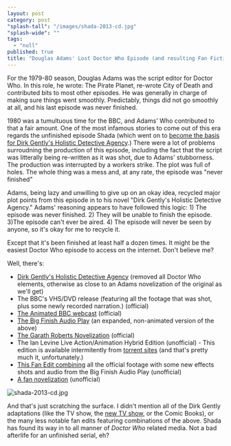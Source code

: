 ```yaml
---
layout: post
category: post
"splash-tall": "/images/shada-2013-cd.jpg"
"splash-wide": ""
tags: 
  - "null"
published: true
title: "Douglas Adams' Lost Doctor Who Episode (and resulting Fan Fiction) "
---
```


For the 1979-80 season, Douglas Adams was the script editor for Doctor Who. In this role, he wrote: The Pirate Planet, re-wrote City of Death and contributed bits to most other episodes. He was generally in charge of making sure things went smoothly. Predictably, things did not go smoothly at all, and his last episode was never finished.

1980 was a tumultuous time for the BBC, and Adams' Who contributed to that a fair amount. One of the most infamous stories to come out of this era regards the unfinished episode Shada (which went on to [become the basis for Dirk Gently's Holistic Detective Agency](http://ajroach42.github.io/the-outer-edge-of-fanfic/).) There were a lot of problems surroudning the production of this episode, including the fact that the script was litterally being re-written as it was shot, due to Adams' stubborness. The production was interrupted by a workers strike. The plot was full of holes. The whole thing was a mess and, at any rate, the episode was "never finished" 

Adams, being lazy and unwilling to give up on an okay idea, recycled major plot points from this episode in to his novel "Dirk Gently's Holistic Detective Agency." Adams' reasoning appears to have followed this logic: 1) The episode was never finished. 2) They will be unable to finish the episode. 3)The episode can't ever be aired. 4) The episode will never be seen by anyone, so it's okay for me to recycle it.

Except that it's been finished at least half a dozen times. It might be the easiest Doctor Who episode to access on the internet. Don't believe me? 

Well, there's: 

- [Dirk Gently's Holistic Detective Agency](http://users.telenet.be/sterf/texts/fiction/adams/DirkGentlysHolisticDetectiveAgency.pdf) (removed all Doctor Who elements, otherwise as close to an Adams novelization of the original as we'll get) 
- The BBC's VHS/DVD release (featuring all the footage that was shot, plus some newly recorded narration.) (official)
- [The Animated BBC webcast](http://www.bbc.co.uk/doctorwho/classic/webcasts/shada/) (official)  
- [The Big Finish Audio Play](https://www.bigfinish.com/releases/v/shada-451) (an expanded, non-animated version of the above) 
- [The Garath Roberts Novelization](http://www.amazon.com/Shada-Doctor-Who-Adventures-Douglas/dp/0425261166) (official) 
- The Ian Levine Live Action/Animation Hybrid Edition (unofficial) - This edition is available intermitently from [torrent sites](https://thepiratebay.se/torrent/9037596/Doctor_Who_-_Shada_Ian_Levine_Special_Edition_DVD9) (and that's pretty much it, unfortunately.) 
- [This Fan Edit combining](https://whoflix.wordpress.com/2013/12/06/shada-tom-baker/) all the official footage with some new effects shots and audio from the Big Finish Audio Play (unofficial) 
- [A fan novelization](http://doctorwho.org.nz/archive/shada/prologue.html) (unofficial) 

![shada-2013-cd.jpg]({{site.baseurl}}/images/shada-2013-cd.jpg)


And that's just scratching the surface. I didn't mention all of the Dirk Gently adaptations (like the TV show, the [new TV show](http://www.radiotimes.com/news/2015-08-01/dirk-gently-is-getting-another-tv-show-and-moving-to-america), or the Comic Books), or the many less notable fan edits featuring combinations of the above. Shada has found its way in to all manner of *Doctor Who* related media. Not a bad afterlife for an unfinished serial, eh?
